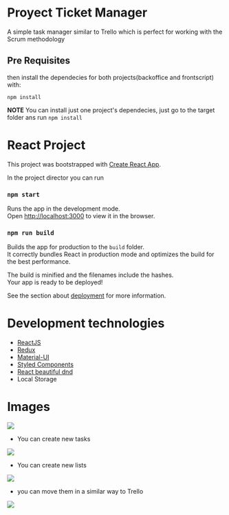 # Proyect Ticket Manager

A simple task manager similar to Trello which is perfect for working with the Scrum methodology

## Pre Requisites

then install the dependecies for both projects(backoffice and frontscript) with:

```shell
npm install
```

__NOTE__ You can install just one project's dependecies, just go to the target folder ans run
```npm install```

# React Project

This project was bootstrapped with [Create React App](https://github.com/facebook/create-react-app).

In the project director you can run

### `npm start`

Runs the app in the development mode.<br>
Open [http://localhost:3000](http://localhost:3000) to view it in the browser.

### `npm run build`

Builds the app for production to the `build` folder.<br />
It correctly bundles React in production mode and optimizes the build for the best performance.

The build is minified and the filenames include the hashes.<br />
Your app is ready to be deployed!

See the section about [deployment](https://facebook.github.io/create-react-app/docs/deployment) for more information.

# Development technologies

- [ReactJS](https://reactjs.org/)
- [Redux](https://redux.js.org/)    
- [Material-UI](https://material-ui.com/)
- [Styled Components](https://www.styled-components.com/)
- [React beautiful dnd](https://github.com/atlassian/react-beautiful-dnd)
- Local Storage

# Images

![](./src/img/1.png)

- You can create new tasks

![](./src/img/2.png)

- You can create new lists

![](./src/img/3.png)

- you can move them in a similar way to Trello

![](./src/img/4.png)

